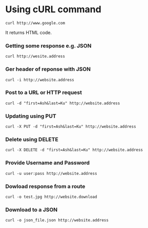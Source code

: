# Using cURL command

	curl http://www.google.com

It returns HTML code.

### Getting some response e.g. JSON

	curl http://wesite.address

### Ger header of reponse with JSON

	curl -i http://website.address

### Post to a URL or HTTP request

	curl -d "first=Ash&last=Ku" http://website.address

### Updating using PUT
	curl -X PUT -d "first=Ash&last=Ku" http://website.address

### Delete using DELETE
	curl -X DELETE -d "first=Ash&last=Ku" http://website.address

### Provide Username and Password
	curl -u user:pass http://website.address

### Dowload response from a route
	curl -o test.jpg http://website.download

### Download to a JSON
	curl -o json_file.json http://website.address